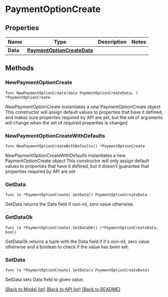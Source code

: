 # PaymentOptionCreate

## Properties

Name | Type | Description | Notes
------------ | ------------- | ------------- | -------------
**Data** | [**PaymentOptionCreateData**](PaymentOptionCreateData.md) |  | 

## Methods

### NewPaymentOptionCreate

`func NewPaymentOptionCreate(data PaymentOptionCreateData, ) *PaymentOptionCreate`

NewPaymentOptionCreate instantiates a new PaymentOptionCreate object
This constructor will assign default values to properties that have it defined,
and makes sure properties required by API are set, but the set of arguments
will change when the set of required properties is changed

### NewPaymentOptionCreateWithDefaults

`func NewPaymentOptionCreateWithDefaults() *PaymentOptionCreate`

NewPaymentOptionCreateWithDefaults instantiates a new PaymentOptionCreate object
This constructor will only assign default values to properties that have it defined,
but it doesn't guarantee that properties required by API are set

### GetData

`func (o *PaymentOptionCreate) GetData() PaymentOptionCreateData`

GetData returns the Data field if non-nil, zero value otherwise.

### GetDataOk

`func (o *PaymentOptionCreate) GetDataOk() (*PaymentOptionCreateData, bool)`

GetDataOk returns a tuple with the Data field if it's non-nil, zero value otherwise
and a boolean to check if the value has been set.

### SetData

`func (o *PaymentOptionCreate) SetData(v PaymentOptionCreateData)`

SetData sets Data field to given value.



[[Back to Model list]](../README.md#documentation-for-models) [[Back to API list]](../README.md#documentation-for-api-endpoints) [[Back to README]](../README.md)


